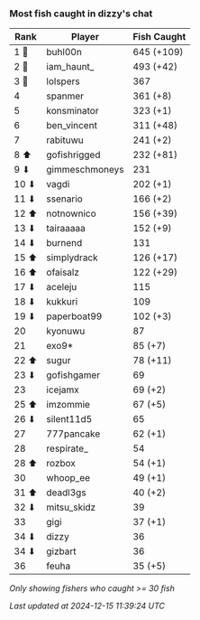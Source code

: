 ### Most fish caught in dizzy's chat
| Rank | Player | Fish Caught |
|------|--------|-----------|
| 1 🥇  | buhl00n  | 645 (+109) |
| 2 🥈  | iam_haunt_  | 493 (+42) |
| 3 🥉  | lolspers  | 367 |
| 4  | spanmer  | 361 (+8) |
| 5  | konsminator  | 323 (+1) |
| 6  | ben_vincent  | 311 (+48) |
| 7  | rabituwu  | 241 (+2) |
| 8 ⬆ | gofishrigged  | 232 (+81) |
| 9 ⬇ | gimmeschmoneys  | 231 |
| 10 ⬇ | vagdi  | 202 (+1) |
| 11 ⬇ | ssenario  | 166 (+2) |
| 12 ⬆ | notnownico  | 156 (+39) |
| 13 ⬇ | tairaaaaa  | 152 (+9) |
| 14 ⬇ | burnend  | 131 |
| 15 ⬆ | simplydrack  | 126 (+17) |
| 16 ⬆ | ofaisalz  | 122 (+29) |
| 17 ⬇ | aceleju  | 115 |
| 18 ⬇ | kukkuri  | 109 |
| 19 ⬇ | paperboat99  | 102 (+3) |
| 20  | kyonuwu  | 87 |
| 21  | exo9*  | 85 (+7) |
| 22 ⬆ | sugur  | 78 (+11) |
| 23 ⬇ | gofishgamer  | 69 |
| 23  | icejamx  | 69 (+2) |
| 25 ⬆ | imzommie  | 67 (+5) |
| 26 ⬇ | silent11d5  | 65 |
| 27  | 777pancake  | 62 (+1) |
| 28  | respirate_  | 54 |
| 28 ⬆ | rozbox  | 54 (+1) |
| 30  | whoop_ee  | 49 (+1) |
| 31 ⬆ | deadl3gs  | 40 (+2) |
| 32 ⬇ | mitsu_skidz  | 39 |
| 33  | gigi  | 37 (+1) |
| 34 ⬇ | dizzy  | 36 |
| 34 ⬇ | gizbart  | 36 |
| 36  | feuha  | 35 (+5) |

_Only showing fishers who caught >= 30 fish_

_Last updated at 2024-12-15 11:39:24 UTC_